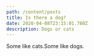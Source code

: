 ```yaml
---
path: /content/posts
title: Is there a dog?
date: 2020-04-08T23:15:01.780Z
description: Dogs or cats
---
```

Some like cats.Some like dogs.